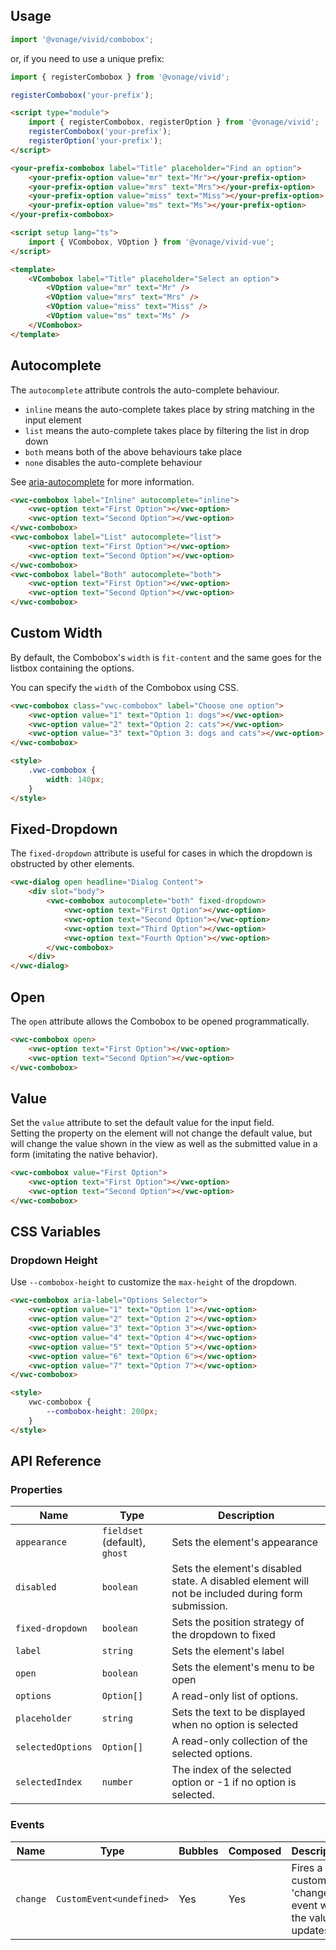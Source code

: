 ## Usage

<vwc-tabs>
<vwc-tab label="Web component"></vwc-tab>
<vwc-tab-panel>

```js
import '@vonage/vivid/combobox';
```

or, if you need to use a unique prefix:

```js
import { registerCombobox } from '@vonage/vivid';

registerCombobox('your-prefix');
```

```html preview 270px
<script type="module">
	import { registerCombobox, registerOption } from '@vonage/vivid';
	registerCombobox('your-prefix');
	registerOption('your-prefix');
</script>

<your-prefix-combobox label="Title" placeholder="Find an option">
	<your-prefix-option value="mr" text="Mr"></your-prefix-option>
	<your-prefix-option value="mrs" text="Mrs"></your-prefix-option>
	<your-prefix-option value="miss" text="Miss"></your-prefix-option>
	<your-prefix-option value="ms" text="Ms"></your-prefix-option>
</your-prefix-combobox>
```

</vwc-tab-panel>
<vwc-tab label="Vue"></vwc-tab>
<vwc-tab-panel>

```html
<script setup lang="ts">
	import { VCombobox, VOption } from '@vonage/vivid-vue';
</script>

<template>
	<VCombobox label="Title" placeholder="Select an option">
		<VOption value="mr" text="Mr" />
		<VOption value="mrs" text="Mrs" />
		<VOption value="miss" text="Miss" />
		<VOption value="ms" text="Ms" />
	</VCombobox>
</template>
```

</vwc-tab-panel>
</vwc-tabs>

## Autocomplete

The `autocomplete` attribute controls the auto-complete behaviour.

- `inline` means the auto-complete takes place by string matching in the input element
- `list` means the auto-complete takes place by filtering the list in drop down
- `both` means both of the above behaviours take place
- `none` disables the auto-complete behaviour

See [aria-autocomplete](https://www.w3.org/TR/wai-aria-1.2/#aria-autocomplete) for more information.

```html preview 200px
<vwc-combobox label="Inline" autocomplete="inline">
	<vwc-option text="First Option"></vwc-option>
	<vwc-option text="Second Option"></vwc-option>
</vwc-combobox>
<vwc-combobox label="List" autocomplete="list">
	<vwc-option text="First Option"></vwc-option>
	<vwc-option text="Second Option"></vwc-option>
</vwc-combobox>
<vwc-combobox label="Both" autocomplete="both">
	<vwc-option text="First Option"></vwc-option>
	<vwc-option text="Second Option"></vwc-option>
</vwc-combobox>
```

## Custom Width

By default, the Combobox's `width` is `fit-content` and the same goes for the listbox containing the options.

You can specify the `width` of the Combobox using CSS.

```html preview 230px
<vwc-combobox class="vwc-combobox" label="Choose one option">
	<vwc-option value="1" text="Option 1: dogs"></vwc-option>
	<vwc-option value="2" text="Option 2: cats"></vwc-option>
	<vwc-option value="3" text="Option 3: dogs and cats"></vwc-option>
</vwc-combobox>

<style>
	.vwc-combobox {
		width: 140px;
	}
</style>
```

## Fixed-Dropdown

The `fixed-dropdown` attribute is useful for cases in which the dropdown is obstructed by other elements.

```html preview 320px
<vwc-dialog open headline="Dialog Content">
	<div slot="body">
		<vwc-combobox autocomplete="both" fixed-dropdown>
			<vwc-option text="First Option"></vwc-option>
			<vwc-option text="Second Option"></vwc-option>
			<vwc-option text="Third Option"></vwc-option>
			<vwc-option text="Fourth Option"></vwc-option>
		</vwc-combobox>
	</div>
</vwc-dialog>
```

## Open

The `open` attribute allows the Combobox to be opened programmatically.

```html preview 200px
<vwc-combobox open>
	<vwc-option text="First Option"></vwc-option>
	<vwc-option text="Second Option"></vwc-option>
</vwc-combobox>
```

## Value

Set the `value` attribute to set the default value for the input field.  
Setting the property on the element will not change the default value, but will change the value shown in the view as well as the submitted value in a form (imitating the native behavior).

```html preview 200px
<vwc-combobox value="First Option">
	<vwc-option text="First Option"></vwc-option>
	<vwc-option text="Second Option"></vwc-option>
</vwc-combobox>
```

<!-- ## Validation Feedback - VIV-2268
## Slots
### Meta Slot
### Icon Slot
### Helper Text Slot
-->

## CSS Variables

### Dropdown Height

Use `--combobox-height` to customize the `max-height` of the dropdown.

```html preview 300px
<vwc-combobox aria-label="Options Selector">
	<vwc-option value="1" text="Option 1"></vwc-option>
	<vwc-option value="2" text="Option 2"></vwc-option>
	<vwc-option value="3" text="Option 3"></vwc-option>
	<vwc-option value="4" text="Option 4"></vwc-option>
	<vwc-option value="5" text="Option 5"></vwc-option>
	<vwc-option value="6" text="Option 6"></vwc-option>
	<vwc-option value="7" text="Option 7"></vwc-option>
</vwc-combobox>

<style>
	vwc-combobox {
		--combobox-height: 200px;
	}
</style>
```

## API Reference

### Properties

<div class="table-wrapper">

| Name              | Type                          | Description                                                                                        |
| ----------------- | ----------------------------- | -------------------------------------------------------------------------------------------------- |
| `appearance`      | `fieldset` (default), `ghost` | Sets the element's appearance                                                                      |
| `disabled`        | `boolean`                     | Sets the element's disabled state. A disabled element will not be included during form submission. |
| `fixed-dropdown`  | `boolean`                     | Sets the position strategy of the dropdown to fixed                                                |
| `label`           | `string`                      | Sets the element's label                                                                           |
| `open`            | `boolean`                     | Sets the element's menu to be open                                                                 |
| `options`         | `Option[]`                    | A read-only list of options.                                                                       |
| `placeholder`     | `string`                      | Sets the text to be displayed when no option is selected                                           |
| `selectedOptions` | `Option[]`                    | A read-only collection of the selected options.                                                    |
| `selectedIndex`   | `number`                      | The index of the selected option or -1 if no option is selected.                                   |

</div>

### Events

<div class="table-wrapper">

| Name     | Type                     | Bubbles | Composed | Description                                          |
| -------- | ------------------------ | ------- | -------- | ---------------------------------------------------- |
| `change` | `CustomEvent<undefined>` | Yes     | Yes      | Fires a custom 'change' event when the value updates |

</div>

<!-- ## Validation Feedback - VIV-2268
### Slots

<div class="table-wrapper">

| Name            | Description                                                        |
| --------------- | ------------------------------------------------------------------ |
| **default**     | Default slot meant for Option component to provide the option list |
| **helper-text** | Add HTML content for helper text                                   |
| **icon**        | Add an icon to the component.                                      |
| **meta**        | Show meta information after the selected option label              |

</div>
-->
